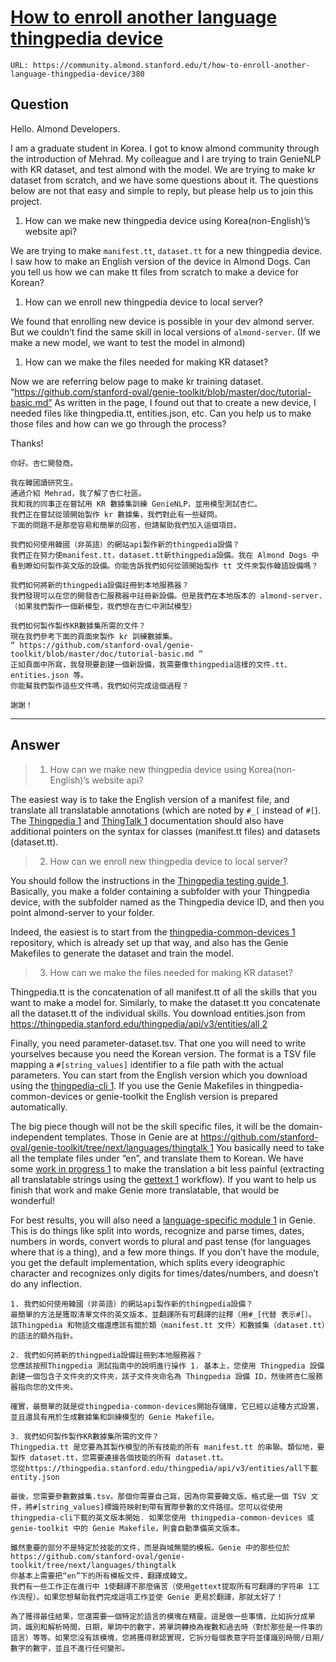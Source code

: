 # [How to enroll another language thingpedia device](https://community.almond.stanford.edu/t/how-to-enroll-another-language-thingpedia-device/380)

`URL: https://community.almond.stanford.edu/t/how-to-enroll-another-language-thingpedia-device/380`

## Question

Hello. Almond Developers.

I am a graduate student in Korea.
I got to know almond community through the introduction of Mehrad.
My colleague and I are trying to train GenieNLP with KR dataset, and test almond with the model.
We are trying to make kr dataset from scratch, and we have some questions about it.
The questions below are not that easy and simple to reply, but please help us to join this project.

1. How can we make new thingpedia device using Korea(non-English)’s website api?

We are trying to make `manifest.tt`, `dataset.tt` for a new thingpedia device. I saw how to make an English version of the device in Almond Dogs. Can you tell us how we can make tt files from scratch to make a device for Korean?

1. How can we enroll new thingpedia device to local server?

We found that enrolling new device is possible in your dev almond server. But we couldn’t find the same skill in local versions of `almond-server`.
(If we make a new model, we want to test the model in almond)

1. How can we make the files needed for making KR dataset?

Now we are referring below page to make kr training dataset.
“https://github.com/stanford-oval/genie-toolkit/blob/master/doc/tutorial-basic.md”
As written in the page, I found out that to create a new device, I needed files like thingpedia.tt, entities.json, etc.
Can you help us to make those files and how can we go through the process?

Thanks!

```
你好。杏仁開發商。

我在韓國讀研究生。
通過介紹 Mehrad，我了解了杏仁社區。
我和我的同事正在嘗試用 KR 數據集訓練 GenieNLP，並用模型測試杏仁。
我們正在嘗試從頭開始製作 kr 數據集，我們對此有一些疑問。
下面的問題不是那麼容易和簡單的回答，但請幫助我們加入這個項目。

我們如何使用韓國（非英語）的網站api製作新的thingpedia設備？
我們正在努力使manifest.tt，dataset.tt新thingpedia設備。我在 Almond Dogs 中看到瞭如何製作英文版的設備。你能告訴我們如何從頭開始製作 tt 文件來製作韓語設備嗎？

我們如何將新的thingpedia設備註冊到本地服務器？
我們發現可以在您的開發杏仁服務器中註冊新設備。但是我們在本地版本的 almond-server.
（如果我們製作一個新模型，我們想在杏仁中測試模型）

我們如何製作製作KR數據集所需的文件？
現在我們參考下面的頁面來製作 kr 訓練數據集。
“ https://github.com/stanford-oval/genie-toolkit/blob/master/doc/tutorial-basic.md ”
正如頁面中所寫，我發現要創建一個新設備，我需要像thingpedia這樣的文件.tt、entities.json 等。
你能幫我們製作這些文件嗎，我們如何完成這個過程？

謝謝！
```

-----

## Answer

> 1. How can we make new thingpedia device using Korea(non-English)’s website api?

The easiest way is to take the English version of a manifest file, and translate all translatable annotations (which are noted by `#_[` instead of `#[`).
The [Thingpedia 1](https://wiki.almond.stanford.edu/thingpedia) and [ThingTalk 1](https://wiki.almond.stanford.edu/thingtalk) documentation should also have additional pointers on the syntax for classes (manifest.tt files) and datasets (dataset.tt).

> 2. How can we enroll new thingpedia device to local server?

You should follow the instructions in the [Thingpedia testing guide 1](https://wiki.almond.stanford.edu/thingpedia/guide/testing#local-testing). Basically, you make a folder containing a subfolder with your Thingpedia device, with the subfolder named as the Thingpedia device ID, and then you point almond-server to your folder.

Indeed, the easiest is to start from the [thingpedia-common-devices 1](https://github.com/stanford-oval/thingpedia-common-devices) repository, which is already set up that way, and also has the Genie Makefiles to generate the dataset and train the model.

> 3. How can we make the files needed for making KR dataset?

Thingpedia.tt is the concatenation of all manifest.tt of all the skills that you want to make a model for. Similarly, to make the dataset.tt you concatenate all the dataset.tt of the individual skills.
You download entities.json from [https://thingpedia.stanford.edu/thingpedia/api/v3/entities/all 2](https://thingpedia.stanford.edu/thingpedia/api/v3/entities/all)

Finally, you need parameter-dataset.tsv. That one you will need to write yourselves because you need the Korean version. The format is a TSV file mapping a `#[string_values]` identifier to a file path with the actual parameters. You can start from the English version which you download using the [thingpedia-cli 1](https://npmjs.com/thingpedia-cli). If you use the Genie Makefiles in thingpedia-common-devices or genie-toolkit the English version is prepared automatically.

The big piece though will not be the skill specific files, it will be the domain-independent templates. Those in Genie are at [https://github.com/stanford-oval/genie-toolkit/tree/next/languages/thingtalk 1](https://github.com/stanford-oval/genie-toolkit/tree/next/languages/thingtalk)
You basically need to take all the template files under “en”, and translate them to Korean.
We have some [work in progress 1](https://github.com/stanford-oval/genie-toolkit/pull/285) to make the translation a bit less painful (extracting all translatable strings using the [gettext 1](https://www.gnu.org/software/gettext/) workflow). If you want to help us finish that work and make Genie more translatable, that would be wonderful!

For best results, you will also need a [language-specific module 1](https://github.com/stanford-oval/genie-toolkit/tree/next/lib/i18n) in Genie. This is do things like split into words, recognize and parse times, dates, numbers in words, convert words to plural and past tense (for languages where that is a thing), and a few more things. If you don’t have the module, you get the default implementation, which splits every ideographic character and recognizes only digits for times/dates/numbers, and doesn’t do any inflection.

```
1. 我們如何使用韓國（非英語）的網站api製作新的thingpedia設備？
最簡單的方法是獲取清單文件的英文版本，並翻譯所有可翻譯的註釋（用#_[代替 表示#[）。
該Thingpedia 和物語文檔還應該有關於類（manifest.tt 文件）和數據集（dataset.tt）的語法的額外指針。

2. 我們如何將新的thingpedia設備註冊到本地服務器？
您應該按照Thingpedia 測試指南中的說明進行操作 1. 基本上，您使用 Thingpedia 設備創建一個包含子文件夾的文件夾，該子文件夾命名為 Thingpedia 設備 ID，然後將杏仁服務器指向您的文件夾。

確實，最簡單的就是從thingpedia-common-devices開始存儲庫，它已經以這種方式設置，並且還具有用於生成數據集和訓練模型的 Genie Makefile。

3. 我們如何製作製作KR數據集所需的文件？
Thingpedia.tt 是您要為其製作模型的所有技能的所有 manifest.tt 的串聯。類似地，要製作 dataset.tt，您需要連接各個技能的所有 dataset.tt。
您從https://thingpedia.stanford.edu/thingpedia/api/v3/entities/all下載entity.json

最後，您需要參數數據集.tsv。那個你需要自己寫，因為你需要韓文版。格式是一個 TSV 文件，將#[string_values]標識符映射到帶有實際參數的文件路徑。您可以從使用thingpedia-cli下載的英文版本開始. 如果您使用 thingpedia-common-devices 或 genie-toolkit 中的 Genie Makefile，則會自動準備英文版本。

雖然重要的部分不是特定於技能的文件，而是與域無關的模板。Genie 中的那些位於https://github.com/stanford-oval/genie-toolkit/tree/next/languages/thingtalk
你基本上需要把“en”下的所有模板文件，翻譯成韓文。
我們有一些工作正在進行中 1使翻譯不那麼痛苦（使用gettext提取所有可翻譯的字符串 1工作流程）。如果您想幫助我們完成這項工作並使 Genie 更易於翻譯，那就太好了！

為了獲得最佳結果，您還需要一個特定於語言的模塊在精靈。這是做一些事情，比如拆分成單詞，識別和解析時間，日期，單詞中的數字，將單詞轉換為複數和過去時（對於那些是一件事的語言）等等。如果您沒有該模塊，您將獲得默認實現，它拆分每個表意字符並僅識別時間/日期/數字的數字，並且不進行任何變形。
```

